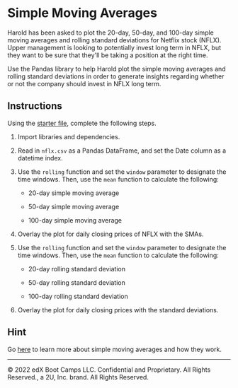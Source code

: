 # Simple Moving Averages

Harold has been asked to plot the 20-day, 50-day, and 100-day simple moving averages and rolling standard deviations for Netflix stock (NFLX). Upper management is looking to potentially invest long term in NFLX, but they want to be sure that they'll be taking a position at the right time.

Use the Pandas library to help Harold plot the simple moving averages and rolling standard deviations in order to generate insights regarding whether or not the company should invest in NFLX long term.

## Instructions

Using the [starter file](Unsolved/simple_moving_averages.ipynb), complete the following steps.

1. Import libraries and dependencies.

2. Read in `nflx.csv` as a Pandas DataFrame, and set the Date column as a datetime index.

3. Use the `rolling` function and set the `window` parameter to designate the time windows. Then, use the `mean` function to calculate the following:

    * 20-day simple moving average

    * 50-day simple moving average

    * 100-day simple moving average

4. Overlay the plot for daily closing prices of NFLX with the SMAs.

5. Use the `rolling` function and set the `window` parameter to designate the time windows. Then, use the `mean` function to calculate the following:

    * 20-day rolling standard deviation

    * 50-day rolling standard deviation

    * 100-day rolling standard deviation

6. Overlay the plot for daily closing prices with the standard deviations.

## Hint

Go [here](https://www.investopedia.com/terms/s/sma.asp) to learn more about simple moving averages and how they work.

---

© 2022 edX Boot Camps LLC. Confidential and Proprietary. All Rights Reserved., a 2U, Inc. brand. All Rights Reserved.
